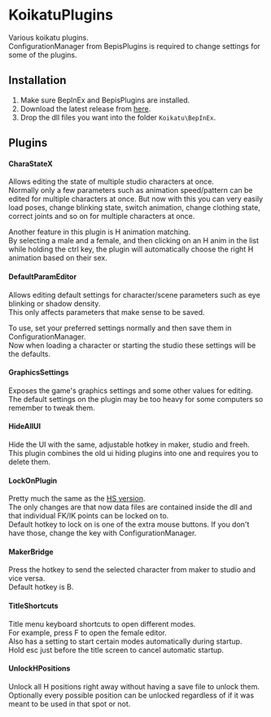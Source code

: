 # KoikatuPlugins

Various koikatu plugins.  
ConfigurationManager from BepisPlugins is required to change settings for some of the plugins.

## Installation
1. Make sure BepInEx and BepisPlugins are installed.
2. Download the latest release from [here](https://github.com/Keelhauled/KoikatuPlugins/releases).
3. Drop the dll files you want into the folder `Koikatu\BepInEx`.

## Plugins

#### CharaStateX
Allows editing the state of multiple studio characters at once.  
Normally only a few parameters such as animation speed/pattern can be edited for multiple characters at once.
But now with this you can very easily load poses, change blinking state, switch animation, change clothing state, correct joints and so on for multiple characters at once.

Another feature in this plugin is H animation matching.  
By selecting a male and a female, and then clicking on an H anim in the list while holding the ctrl key, the plugin will automatically choose the right H animation based on their sex.

#### DefaultParamEditor
Allows editing default settings for character/scene parameters such as eye blinking or shadow density.  
This only affects parameters that make sense to be saved.

To use, set your preferred settings normally and then save them in ConfigurationManager.  
Now when loading a character or starting the studio these settings will be the defaults.

#### GraphicsSettings
Exposes the game's graphics settings and some other values for editing.  
The default settings on the plugin may be too heavy for some computers so remember to tweak them.

#### HideAllUI
Hide the UI with the same, adjustable hotkey in maker, studio and freeh.  
This plugin combines the old ui hiding plugins into one and requires you to delete them.

#### LockOnPlugin
Pretty much the same as the [HS version](https://keelhauled.github.io/LockOnPlugin/).  
The only changes are that now data files are contained inside the dll and that individual FK/IK points can be locked on to.  
Default hotkey to lock on is one of the extra mouse buttons. If you don't have those, change the key with ConfigurationManager.

#### MakerBridge
Press the hotkey to send the selected character from maker to studio and vice versa.  
Default hotkey is B.

#### TitleShortcuts
Title menu keyboard shortcuts to open different modes.  
For example, press F to open the female editor.  
Also has a setting to start certain modes automatically during startup.  
Hold esc just before the title screen to cancel automatic startup.

#### UnlockHPositions
Unlock all H positions right away without having a save file to unlock them.  
Optionally every possible position can be unlocked regardless of if it was meant to be used in that spot or not.
